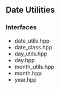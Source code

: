 ## Date Utilities

### Interfaces
* date\_utils.hpp
* date\_class.hpp
* day\_utils.hpp
* day.hpp
* month\_utils.hpp
* month.hpp
* year.hpp

